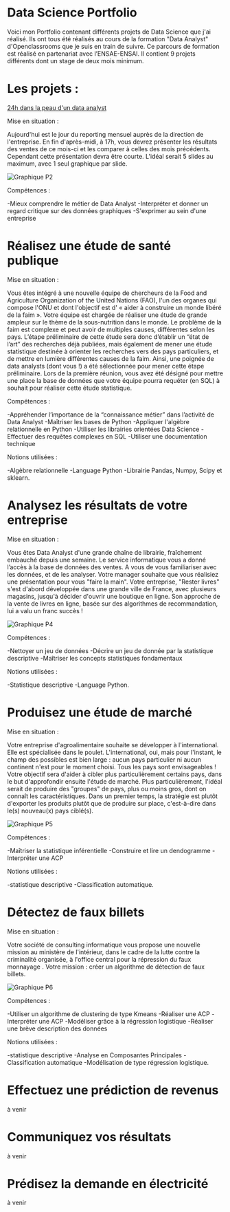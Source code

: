# Data Science Portfolio
Voici mon Portfolio contenant différents projets de Data Science que j'ai réalisé.
Ils ont tous été réalisés au cours de la formation "Data Analyst" d'Openclassrooms que je suis en train de suivre. Ce parcours de formation est réalisé en partenariat avec l’ENSAE-ENSAI. Il contient 9 projets différents dont un stage de deux mois minimum.

# Les projets : 

[24h dans la peau d'un data analyst](https://github.com/Lbutscher/Data-Science-Portfolio/tree/master/Projet%202%20-%2024h%20dans%20la%20peau%20d'un%20Data%20Analyst)

Mise en situation :

Aujourd'hui est le jour du reporting mensuel auprès de la direction de l'entreprise. 
En fin d'après-midi, à 17h, vous devrez présenter les résultats des ventes de ce mois-ci et les comparer à celles des mois précédents.
Cependant cette présentation devra être courte. L'idéal serait 5 slides au maximum, avec 1 seul graphique par slide.


![Graphique P2](https://github.com/Lbutscher/Data-Science-Portfolio/blob/master/Projet%202%20-%2024h%20dans%20la%20peau%20d'un%20Data%20Analyst/P2_graphs/Utilises/12.png)

Compétences : 

-Mieux comprendre le métier de Data Analyst
-Interpréter et donner un regard critique sur des données graphiques
-S'exprimer au sein d'une entreprise

# Réalisez une étude de santé publique

Mise en situation :

Vous êtes intégré à une nouvelle équipe de chercheurs de la Food and Agriculture Organization of the United Nations (FAO), l'un des organes qui compose l'ONU et dont l'objectif est d' « aider à construire un monde libéré de la faim ».
Votre équipe est chargée de réaliser une étude de grande ampleur sur le thème de la sous-nutrition dans le monde.
Le problème de la faim est complexe et peut avoir de multiples causes, différentes selon les pays. 
L’étape préliminaire de cette étude sera donc d’établir un “état de l’art” des recherches déjà publiées, mais également de mener une étude statistique destinée à orienter les recherches vers des pays particuliers, et de mettre en lumière différentes causes de la faim. 
Ainsi, une poignée de data analysts (dont vous !) a été sélectionnée pour mener cette étape préliminaire. Lors de la première réunion, vous avez été désigné pour mettre une place la base de données que votre équipe pourra requéter (en SQL) à souhait pour réaliser cette étude statistique.

Compétences : 

-Appréhender l’importance de la “connaissance métier” dans l’activité de Data Analyst
-Maîtriser les bases de Python
-Appliquer l'algèbre relationnelle en Python
-Utiliser les librairies orientées Data Science
-Effectuer des requêtes complexes en SQL
-Utiliser une documentation technique


Notions utilisées :
 
-Algèbre relationnelle 
-Language Python
-Librairie Pandas, Numpy, Scipy et sklearn.

# Analysez les résultats de votre entreprise 

Mise en situation :

Vous êtes Data Analyst d'une grande chaîne de librairie, fraîchement embauché depuis une semaine.
Le service informatique vous a donné l’accès à la base de données des ventes. A vous de vous familiariser avec les données, et de les analyser. 
Votre manager souhaite que vous réalisiez une présentation pour vous "faire la main".
Votre entreprise, "Rester livres" s'est d'abord développée dans une grande ville de France, avec plusieurs magasins, jusqu'à décider d'ouvrir une boutique en ligne.
 Son approche de la vente de livres en ligne, basée sur des algorithmes de recommandation, lui a valu un franc succès !

![Graphique P4](https://github.com/Lbutscher/Data-Science-Portfolio/blob/master/Projet%204%20-%20Analysez%20les%20resultats%20de%20votre%20entreprise/graphs_P4/hist_CA_categ.png)

Compétences : 

-Nettoyer un jeu de données
-Décrire un jeu de donnée par la statistique descriptive
-Maîtriser les concepts statistiques fondamentaux


Notions utilisées :
 
-Statistique descriptive 
-Language Python.

# Produisez une étude de marché

Mise en situation :

Votre entreprise d'agroalimentaire souhaite se développer à l'international. Elle est spécialisée dans le poulet.
L'international, oui, mais pour l'instant, le champ des possibles est bien large : aucun pays particulier ni aucun continent n'est pour le moment choisi. Tous les pays sont envisageables !
Votre objectif sera d'aider à cibler plus particulièrement certains pays, dans le but d'approfondir ensuite l'étude de marché. 
Plus particulièrement, l'idéal serait de produire des "groupes" de pays, plus ou moins gros, dont on connaît les caractéristiques.
Dans un premier temps, la stratégie est plutôt d'exporter les produits plutôt que de produire sur place, c'est-à-dire dans le(s) nouveau(x) pays ciblé(s).

![Graphique P5](https://github.com/Lbutscher/Data-Science-Portfolio/blob/master/Projet%205%20-%20Produisez%20une%20etude%20de%20marche/dendrogramme_P5.png)

Compétences : 

-Maîtriser la statistique inférentielle
-Construire et lire un dendogramme
-Interpréter une ACP


Notions utilisées :
 
-statistique descriptive 
-Classification automatique.

# Détectez de faux billets 

Mise en situation :

Votre société de consulting informatique vous propose une nouvelle mission au ministère de l'intérieur,
dans le cadre de la lutte contre la criminalité organisée, à l'office central pour la répression du faux monnayage .
Votre mission : créer un algorithme de détection de faux billets.

![Graphique P6](https://github.com/Lbutscher/Data-Science-Portfolio/blob/master/Projet%206%20-%20D%C3%A9tectez%20des%20faux-billets/Graphs/ACP/projection.png)

Compétences : 

-Utiliser un algorithme de clustering de type Kmeans
-Réaliser une ACP
-Interpréter une ACP
-Modéliser grâce à la régression logistique
-Réaliser une brève description des données


Notions utilisées :
 
-statistique descriptive
-Analyse en Composantes Principales
-Classification automatique
-Modélisation de type régression logistique.

# Effectuez une prédiction de revenus

à venir

# Communiquez vos résultats

à venir

# Prédisez la demande en électricité

à venir
